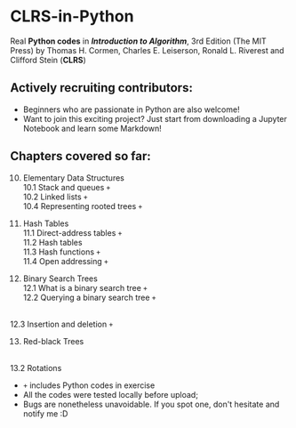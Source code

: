 # CLRS-in-Python
Real **Python codes** in ***Introduction to Algorithm***, 3rd Edition (The MIT Press) by Thomas H. Cormen, Charles E. Leiserson, Ronald L. Riverest and Clifford Stein (**CLRS**)
## Actively recruiting contributors: 
* Beginners who are passionate in Python are also welcome!
* Want to join this exciting project? Just start from downloading a Jupyter Notebook and learn some Markdown!

## Chapters covered so far:
10. Elementary Data Structures
  <br>10.1 Stack and queues `+`
  <br>10.2 Linked lists `+`
  <br>10.4 Representing rooted trees `+`
  
11. Hash Tables
  <br>11.1 Direct-address tables `+`
  <br>11.2 Hash tables
  <br>11.3 Hash functions `+`
  <br>11.4 Open addressing `+`
  
12. Binary Search Trees
  <br>12.1 What is a binary search tree `+`
  <br>12.2 Querying a binary search tree `+`
  
  <br> 12.3 Insertion and deletion `+`
  
13. Red-black Trees

   <br>13.2 Rotations

* `+` includes Python codes in exercise
* All the codes were tested locally before upload;
* Bugs are nonetheless unavoidable. If you spot one, don't hesitate and notify me :D



